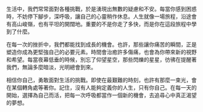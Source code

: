 生活中，我們常常面對各種挑戰，於是湧現出無數的疑慮和不安。每當你感到困惑時，不妨停下腳步，深呼吸，讓自己的心靈稍作休息。人生就像一場旅程，沿途會有高山峻嶺，也有平坦的開闊地。重要的不是你走了多快，而是你在這段旅程中學到了什麼。 

在每一次的挫折中，我們都能找到成長的機會。也許，那些讓你痛苦的瞬間，正是塑造你成為更堅強自己的必要元素。時間會治癒許多傷痛，也會為你帶來新的視野和希望。每當夜幕低垂的時候，別忘了仰望星空，那些閃爍的星星，彷彿在提醒著我們，無論多麼暗淡，光明總會到來。

相信你自己，勇敢面對生活的挑戰。即使在最艱難的時刻，也許有那麼一束光，會在某個轉角處等著你。記住，沒有人能夠定義你的人生，只有你自己。在每一天的開始，選擇為自己而活，把每一次呼吸都當作一個新的機會，去追尋心中真正渴望的夢想。